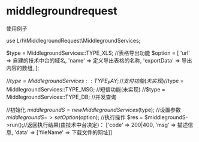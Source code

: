 # middlegroundrequest

使用例子

use Lrh\MiddlegroundRequest\MiddlegroundServices;

$type = MiddlegroundServices::TYPE_XLS; //表格导出功能
$option = [
    'url' => 自建的技术中台的域名,
    'name' => 定义导出表格的名称,
    'exportData' => 导出内容的数组,
];

//$type = MiddlegroundServices::TYPE_PAY; //支付功能(未实现)
//$type = MiddlegroundServices::TYPE_MSG; //短信功能(未实现)
//$type = MiddlegroundServices::TYPE_DB; //并发查询

//初始化
$middlegroundS = new MiddlegroundServices($type);
//设置参数
$middlegroundS->setOption($option);
//执行操作
$res = $middlegroundS->run();//返回执行结果(由技术中台决定)： ['code' => 200|400, 'msg' => 描述信息, 'data' => ['fileName' => 下载文件的网址]]
  

